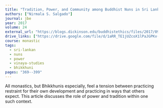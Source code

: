 ```yaml
---
title: "Tradition, Power, and Community among Buddhist Nuns in Sri Lanka"
authors: ["Nirmala S. Salgado"]
journal: jbe
year: 2017
volume: 24
external_url: "https://blogs.dickinson.edu/buddhistethics/files/2017/09/Salgado-Tradition-final.pdf"
drive_links: ["https://drive.google.com/file/d/1aRR_TE1jUZcoX1lPaJGPKv-Vd7svu8z0/view?usp=drivesdk"]
course: monastic
tags:
  - sri-lankan
  - nuns
  - power
  - vinaya-studies
  - bhikkhuni
pages: "369--399"
---
```


All monastics, but Bhikkhunis especially, feel a tension between practicing restraint for their own development and practicing in ways that others expect. This article discusses the role of power and tradition within one such context.
